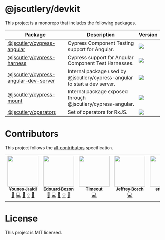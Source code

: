 # @jscutlery/devkit

This project is a monorepo that includes the following packages.

| Package                                                                        | Description                                                                | Version                                                                    |
| ------------------------------------------------------------------------------ | -------------------------------------------------------------------------- | -------------------------------------------------------------------------- |
| [@jscutlery/cypress-angular](./packages/cypress-angular)                       | Cypress Component Testing support for Angular.                             | <img src="https://badgen.net/npm/v/@jscutlery/cypress-angular">            |
| [@jscutlery/cypress-harness](./packages/cypress-harness)                       | Cypress support for Angular Component Test Harnesses.                      | <img src="https://badgen.net/npm/v/@jscutlery/cypress-harness">            |
| [@jscutlery/cypress-angular-dev-server](./packages/cypress-angular-dev-server) | Internal package used by @jscutlery/cypress-angular to start a dev server. | <img src="https://badgen.net/npm/v/@jscutlery/cypress-angular-dev-server"> |
| [@jscutlery/cypress-mount](./packages/cypress-mount)                           | Internal package exposed through @jscutlery/cypress-angular.               | <img src="https://badgen.net/npm/v/@jscutlery/cypress-mount">              |
| [@jscutlery/operators](./packages/operators)                                   | Set of operators for RxJS.                                                 | <img src="https://badgen.net/npm/v/@jscutlery/operators">                  |

# Contributors

This project follows the [all-contributors](https://github.com/all-contributors/all-contributors) specification.

<!-- ALL-CONTRIBUTORS-LIST:START - Do not remove or modify this section -->
<!-- prettier-ignore-start -->
<!-- markdownlint-disable -->
<table>
  <tr>
    <td align="center"><a href="https://marmicode.io/"><img src="https://avatars2.githubusercontent.com/u/2674658?v=4?s=100" width="100px;" alt=""/><br /><sub><b>Younes Jaaidi</b></sub></a><br /><a href="https://github.com/jscutlery/devkit/issues?q=author%3Ayjaaidi" title="Bug reports">🐛</a> <a href="https://github.com/jscutlery/devkit/commits?author=yjaaidi" title="Code">💻</a> <a href="https://github.com/jscutlery/devkit/commits?author=yjaaidi" title="Documentation">📖</a> <a href="#example-yjaaidi" title="Examples">💡</a> <a href="#ideas-yjaaidi" title="Ideas, Planning, & Feedback">🤔</a></td>
    <td align="center"><a href="https://www.codamit.dev/"><img src="https://avatars0.githubusercontent.com/u/8522558?v=4?s=100" width="100px;" alt=""/><br /><sub><b>Edouard Bozon</b></sub></a><br /><a href="https://github.com/jscutlery/devkit/issues?q=author%3Aedbzn" title="Bug reports">🐛</a> <a href="https://github.com/jscutlery/devkit/commits?author=edbzn" title="Code">💻</a> <a href="https://github.com/jscutlery/devkit/commits?author=edbzn" title="Documentation">📖</a> <a href="#example-edbzn" title="Examples">💡</a> <a href="#ideas-edbzn" title="Ideas, Planning, & Feedback">🤔</a></td>
    <td align="center"><a href="https://github.com/Timeout-Timo"><img src="https://avatars.githubusercontent.com/u/23127274?v=4?s=100" width="100px;" alt=""/><br /><sub><b>Timeout</b></sub></a><br /><a href="https://github.com/jscutlery/devkit/commits?author=Timeout-Timo" title="Code">💻</a></td>
    <td align="center"><a href="https://jefiozie.github.io/"><img src="https://avatars.githubusercontent.com/u/17835373?v=4?s=100" width="100px;" alt=""/><br /><sub><b>Jeffrey Bosch</b></sub></a><br /><a href="https://github.com/jscutlery/devkit/commits?author=Jefiozie" title="Code">💻</a></td>
    <td align="center"><a href="https://github.com/srleecode"><img src="https://avatars.githubusercontent.com/u/13536934?v=4?s=100" width="100px;" alt=""/><br /><sub><b>srleecode</b></sub></a><br /><a href="https://github.com/jscutlery/devkit/issues?q=author%3Asrleecode" title="Bug reports">🐛</a> <a href="https://github.com/jscutlery/devkit/commits?author=srleecode" title="Code">💻</a></td>
  </tr>
</table>

<!-- markdownlint-restore -->
<!-- prettier-ignore-end -->

<!-- ALL-CONTRIBUTORS-LIST:END -->

# License

This project is MIT licensed.
